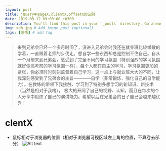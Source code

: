 ```yaml
---
layout: post
title: jQuery中pageX,clientX,offsetX的区别
date: 2019-09-12 09:00:00 +0300
description: You’ll find this post in your `_posts` directory. Go ahead and edit it and re-build the site to see your changes. # Add post description (optional)
img: xdh.jpg # Add image post (optional)
tags: [感悟] # add tag
---
```


>来到兄弟会已经一个多月时间了，没进入兄弟会时我还在就业班比较懒散的学着，一直跟着老师的步伐走，想自学一些东西却总是控制不住自己。自从一个月前来到兄弟会，感受到了完全不同的学习氛围（特别强烈的学习氛围就好像高考前的学习氛围一样），每个人都在自主的学习，学习氛围更加的紧张，你必须时时刻刻监督着自己学习，这一点上与就业班大大的不同，让我深刻感受到了兄弟会的主旨————自学（非常锻炼、强化自己的自学能力）。在教练的带领下我接触、学习到了特别多想学习的新知识、新技术（当然是相对于我咯）， 极大的开阔了自己的视野、认知，而且在每次的个人分享中锻炼了自己的演讲能力。希望以后在兄弟会的日子自己会越来越优秀！

# clentX
* 鼠标相对于浏览器的位置（相对于浏览器可视区域左上角的位置，不算卷去部分）
![Alt text]("clentX.gif")
